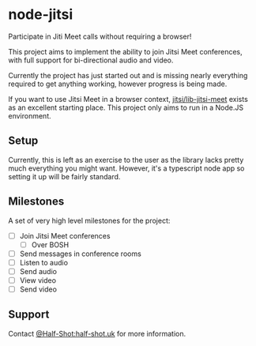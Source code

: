 node-jitsi
==========

Participate in Jiti Meet calls without requiring a browser!

This project aims to implement the ability to join Jitsi Meet conferences,
with full support for bi-directional audio and video.

Currently the project has just started out and is missing nearly everything
required to get anything working, however progress is being made.

If you want to use Jitsi Meet in a browser context, [jitsi/lib-jitsi-meet](https://github.com/jitsi/lib-jitsi-meet) 
exists as an excellent starting place. This project only aims to run in a Node.JS environment.

## Setup

Currently, this is left as an exercise to the user as the library lacks 
pretty much everything you might want. However, it's a typescript node app 
so setting it up will be fairly standard. 

## Milestones

A set of very high level milestones for the project:

- [ ] Join Jitsi Meet conferences
  - [ ] Over BOSH
- [ ] Send messages in conference rooms
- [ ] Listen to audio
- [ ] Send audio
- [ ] View video
- [ ] Send video

## Support

Contact [@Half-Shot:half-shot.uk](https://matrix.to/#/@Half-Shot:half-shot.uk) for more information.